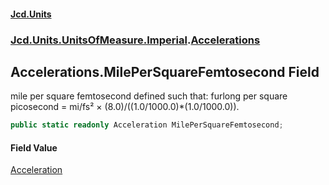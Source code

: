 #### [Jcd.Units](index.md 'index')

### [Jcd.Units.UnitsOfMeasure.Imperial](Jcd.Units.UnitsOfMeasure.Imperial.md 'Jcd.Units.UnitsOfMeasure.Imperial').[Accelerations](Accelerations.md 'Jcd.Units.UnitsOfMeasure.Imperial.Accelerations')

## Accelerations.MilePerSquareFemtosecond Field

mile per square femtosecond defined such that: furlong per square picosecond = mi/fs² ×
(8.0)/((1.0/1000.0)*(1.0/1000.0)).

```csharp
public static readonly Acceleration MilePerSquareFemtosecond;
```

#### Field Value

[Acceleration](Acceleration.md 'Jcd.Units.UnitTypes.Acceleration')